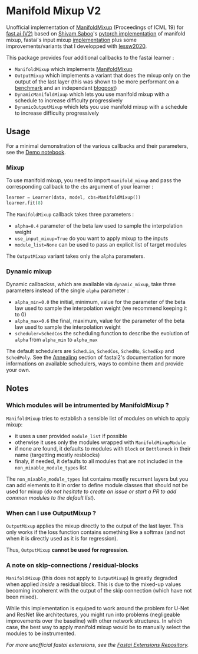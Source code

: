 # Manifold Mixup V2

Unofficial implementation of [ManifoldMixup](http://proceedings.mlr.press/v97/verma19a/verma19a.pdf) (Proceedings of ICML 19) for [fast.ai (V2)](https://docs.fast.ai/) based on [Shivam Saboo](https://github.com/shivamsaboo17)'s [pytorch implementation](https://github.com/shivamsaboo17/ManifoldMixup) of manifold mixup, fastai's input mixup [implementation](https://docs.fast.ai/callback.mixup) plus some improvements/variants that I developped with [lessw2020](https://github.com/lessw2020).

This package provides four additional callbacks to the fastai learner :
- `ManifoldMixup` which implements [ManifoldMixup](http://proceedings.mlr.press/v97/verma19a/verma19a.pdf)
- `OutputMixup` which implements a variant that does the mixup only on the output of the last layer (this was shown to be more performant on a [benchmark](https://forums.fast.ai/t/mixup-data-augmentation/22764/72) and an independant [blogpost](https://medium.com/analytics-vidhya/better-result-with-mixup-at-final-layer-e9ba3a4a0c41))
- `DynamicManifoldMixup` which lets you use manifold mixup with a schedule to increase difficulty progressively
- `DynamicOutputMixup` which lets you use manifold mixup with a schedule to increase difficulty progressively

## Usage

For a minimal demonstration of the various callbacks and their parameters, see the [Demo notebook](https://github.com/nestordemeure/ManifoldMixupV2/blob/master/Demo.ipynb).

### Mixup

To use manifold mixup, you need to import `manifold_mixup` and pass the corresponding callback to the `cbs` argument of your learner :

```python
learner = Learner(data, model, cbs=ManifoldMixup())
learner.fit(8)
```

The `ManifoldMixup` callback takes three parameters :
- `alpha=0.4` parameter of the beta law used to sample the interpolation weight
- `use_input_mixup=True` do you want to apply mixup to the inputs
- `module_list=None` can be used to pass an explicit list of target modules

The `OutputMixup` variant takes only the `alpha` parameters.

### Dynamic mixup

Dynamic callbackss, which are available via `dynamic_mixup`, take three parameters instead of the single `alpha` parameter :
- `alpha_min=0.0` the initial, minimum, value for the parameter of the beta law used to sample the interpolation weight (we recommend keeping it to 0)
- `alpha_max=0.6` the final, maximum, value for the parameter of the beta law used to sample the interpolation weight
- `scheduler=SchedCos` the scheduling function to describe the evolution of `alpha` from `alpha_min` to `alpha_max`

The default schedulers are `SchedLin`, `SchedCos`, `SchedNo`, `SchedExp` and `SchedPoly`.
See the [Annealing](http://dev.fast.ai/callback.schedule#Annealing) section of fastai2's documentation for more informations on available schedulers, ways to combine them and provide your own.

## Notes

### Which modules will be intrumented by ManifoldMixup ?

`ManifoldMixup` tries to establish a sensible list of modules on which to apply mixup:
- it uses a user provided `module_list` if possible
- otherwise it uses only the modules wrapped with `ManifoldMixupModule`
- if none are found, it defaults to modules with `Block` or `Bottleneck` in their name (targetting mostly resblocks)
- finaly, if needed, it defaults to all modules that are not included in the `non_mixable_module_types` list

The `non_mixable_module_types` list contains mostly recurrent layers but you can add elements to it in order to define module classes that should not be used for mixup (*do not hesitate to create an issue or start a PR to add common modules to the default list*).

### When can I use OutputMixup ?

`OutputMixup` applies the mixup directly to the output of the last layer.
This only works if the loss function contains something like a softmax (and not when it is directly used as it is for regression).

Thus, `OutputMixup` **cannot be used for regression**.

### A note on skip-connections / residual-blocks

`ManifoldMixup` (this does not apply to `OutputMixup`) is greatly degraded when applied *inside* a residual block.
This is due to the mixed-up values becoming incoherent with the output of the skip connection (which have not been mixed).

While this implementation is equiped to work around the problem for U-Net and ResNet like architectures, you might run into problems (negligeable improvements over the baseline) with other network structures.
In which case, the best way to apply manifold mixup would be to manually select the modules to be instrumented.

*For more unofficial fastai extensions, see the [Fastai Extensions Repository](https://github.com/nestordemeure/fastai-extensions-repository).*

